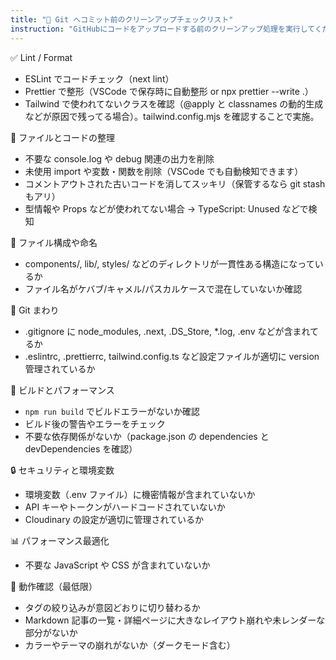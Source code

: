 ```yaml
---
title: "🧹 Git へコミット前のクリーンアップチェックリスト"
instruction: "GitHubにコードをアップロードする前のクリーンアップ処理を実行してください。動作確認は手動で実行します。"
---
```


✅ Lint / Format

- ESLint でコードチェック（next lint）
- Prettier で整形（VSCode で保存時に自動整形 or npx prettier --write .）
- Tailwind で使われてないクラスを確認（@apply と classnames の動的生成などが原因で残ってる場合）。tailwind.config.mjs を確認することで実施。

🧼 ファイルとコードの整理

- 不要な console.log や debug 関連の出力を削除
- 未使用 import や変数・関数を削除（VSCode でも自動検知できます）
- コメントアウトされた古いコードを消してスッキリ（保管するなら git stash もアリ）
- 型情報や Props などが使われてない場合 → TypeScript: Unused などで検知

📁 ファイル構成や命名

- components/, lib/, styles/ などのディレクトリが一貫性ある構造になっているか
- ファイル名がケバブ/キャメル/パスカルケースで混在していないか確認

🔖 Git まわり

- .gitignore に node_modules, .next, .DS_Store, \*.log, .env などが含まれてるか
- .eslintrc, .prettierrc, tailwind.config.ts など設定ファイルが適切に version 管理されているか

🔧 ビルドとパフォーマンス

- `npm run build` でビルドエラーがないか確認
- ビルド後の警告やエラーをチェック
- 不要な依存関係がないか（package.json の dependencies と devDependencies を確認）

🔒 セキュリティと環境変数

- 環境変数（.env ファイル）に機密情報が含まれていないか
- API キーやトークンがハードコードされていないか
- Cloudinary の設定が適切に管理されているか

📊 パフォーマンス最適化

- 不要な JavaScript や CSS が含まれていないか

🧪 動作確認（最低限）

- タグの絞り込みが意図どおりに切り替わるか
- Markdown 記事の一覧・詳細ページに大きなレイアウト崩れや未レンダーな部分がないか
- カラーやテーマの崩れがないか（ダークモード含む）
